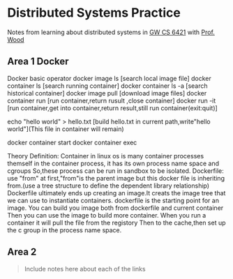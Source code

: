 # Distributed Systems Practice
Notes from learning about distributed systems in [GW CS 6421](https://gwdistsys18.github.io/) with [Prof. Wood](https://faculty.cs.gwu.edu/timwood/)

## Area 1 Docker
Docker basic operator
docker image ls   [search local image file]
docker container ls [search running container]
docker container ls -a [search historical container]
docker image pull <name> [download image files]
docker container run <containername> <operator> 
[run container,return rusult ,close container]
docker run -it <container name> <operator>
[run container,get into container,return result,still run container(exit:quit)]

echo "hello world" > hello.txt 
[build hello.txt in current path,write"hello world"](This file in container will remain)

docker container start <container ID>
docker container exec <containerID> <operator>

Theory Definition:
Container in linux os is many container processes themself
in the container process, it has its own process name space and cgroups
So,these process can be run in sandbox to be isolated.
Dockerfile: use "from" at first,"from"is the parent image but this docker file is inheriting from.(use a tree structure to define the dependent library relationship)
Dockerfile ultimately ends up creating an image.It creats the image tree that we can use to instantiate containers.
dockerfile is the starting point for an image.
You can build you image both from dockerfile and  current container
Then you can use the image to build more container.
When you run a container it will pull the file from the registory
Then to the cache,then set up the c group in the process name space.

## Area 2
> Include notes here about each of the links
